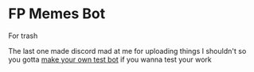 # FP Memes Bot

For trash

The last one made discord mad at me for uploading things I shouldn't so you gotta [make your own test bot](https://www.sitepoint.com/discord-bot-node-js/) if you wanna test your work

